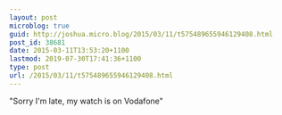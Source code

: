 ```yaml
---
layout: post
microblog: true
guid: http://joshua.micro.blog/2015/03/11/t575489655946129408.html
post_id: 38681
date: 2015-03-11T13:53:20+1100
lastmod: 2019-07-30T17:41:36+1100
type: post
url: /2015/03/11/t575489655946129408.html
---
```

"Sorry I'm late, my watch is on Vodafone"
